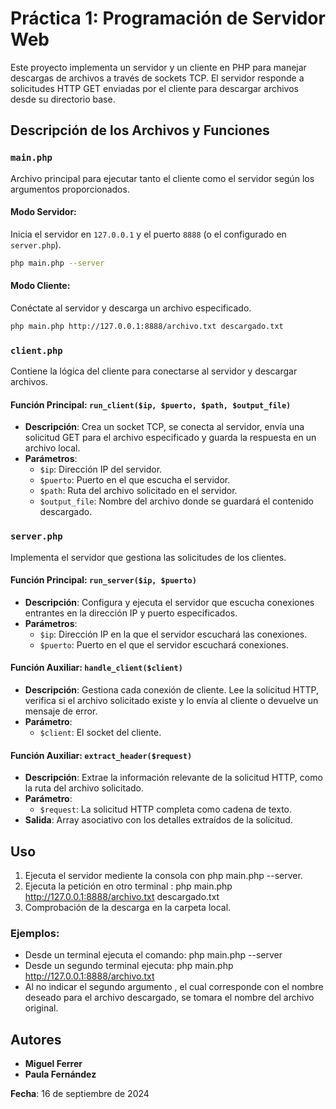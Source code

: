 # Práctica 1: Programación de Servidor Web
Este proyecto implementa un servidor y un cliente en PHP para manejar descargas de archivos a través de sockets TCP. El servidor responde a solicitudes HTTP GET enviadas por el cliente para descargar archivos desde su directorio base.

## Descripción de los Archivos y Funciones
### `main.php`
Archivo principal para ejecutar tanto el cliente como el servidor según los argumentos proporcionados.

#### Modo Servidor:
Inicia el servidor en `127.0.0.1` y el puerto `8888` (o el configurado en `server.php`).

```bash
php main.php --server
```

#### Modo Cliente:
Conéctate al servidor y descarga un archivo especificado.

```bash
php main.php http://127.0.0.1:8888/archivo.txt descargado.txt
```

### `client.php`
Contiene la lógica del cliente para conectarse al servidor y descargar archivos.

#### Función Principal: `run_client($ip, $puerto, $path, $output_file)`
- **Descripción**: Crea un socket TCP, se conecta al servidor, envía una solicitud GET para el archivo especificado y guarda la respuesta en un archivo local.
- **Parámetros**:
  - `$ip`: Dirección IP del servidor.
  - `$puerto`: Puerto en el que escucha el servidor.
  - `$path`: Ruta del archivo solicitado en el servidor.
  - `$output_file`: Nombre del archivo donde se guardará el contenido descargado.

### `server.php`
Implementa el servidor que gestiona las solicitudes de los clientes.

#### Función Principal: `run_server($ip, $puerto)`
- **Descripción**: Configura y ejecuta el servidor que escucha conexiones entrantes en la dirección IP y puerto especificados.
- **Parámetros**:
  - `$ip`: Dirección IP en la que el servidor escuchará las conexiones.
  - `$puerto`: Puerto en el que el servidor escuchará conexiones.

#### Función Auxiliar: `handle_client($client)`
- **Descripción**: Gestiona cada conexión de cliente. Lee la solicitud HTTP, verifica si el archivo solicitado existe y lo envía al cliente o devuelve un mensaje de error.
- **Parámetro**:
  - `$client`: El socket del cliente.

#### Función Auxiliar: `extract_header($request)`
- **Descripción**: Extrae la información relevante de la solicitud HTTP, como la ruta del archivo solicitado.
- **Parámetro**:
  - `$request`: La solicitud HTTP completa como cadena de texto.
- **Salida**: Array asociativo con los detalles extraídos de la solicitud.


## Uso

1. Ejecuta el servidor mediente la consola con php main.php --server.
2. Ejecuta la petición en otro terminal : php main.php http://127.0.0.1:8888/archivo.txt descargado.txt
3. Comprobación de la descarga en la carpeta local.

### Ejemplos:

- Desde un terminal ejecuta el comando: php main.php --server
- Desde un segundo terminal ejecuta: php main.php http://127.0.0.1:8888/archivo.txt
- Al no indicar el segundo argumento , el cual corresponde con el nombre deseado para el archivo descargado, se tomara el nombre del archivo original.

## Autores

- **Miguel Ferrer**
- **Paula Fernández**

**Fecha**: 16 de septiembre de 2024
